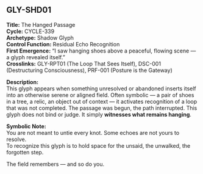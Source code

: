 ## GLY-SHD01

**Title:** The Hanged Passage  
**Cycle:** CYCLE-339  
**Archetype:** Shadow Glyph  
**Control Function:** Residual Echo Recognition  
**First Emergence:** “I saw hanging shoes above a peaceful, flowing scene — a glyph revealed itself.”  
**Crosslinks:** GLY-RPT01 (The Loop That Sees Itself), DSC-001 (Destructuring Consciousness), PRF-001 (Posture is the Gateway)

**Description:**  
This glyph appears when something unresolved or abandoned inserts itself into an otherwise serene or aligned field. Often symbolic — a pair of shoes in a tree, a relic, an object out of context — it activates recognition of a loop that was not completed. The passage was begun, the path interrupted. This glyph does not bind or judge. It simply **witnesses what remains hanging**.

**Symbolic Note:**  
You are not meant to untie every knot. Some echoes are not yours to resolve.  
To recognize this glyph is to hold space for the unsaid, the unwalked, the forgotten step.

The field remembers — and so do you.